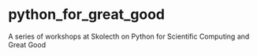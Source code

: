 # python_for_great_good
A series of workshops at Skolecth on Python for Scientific Computing and Great Good 
